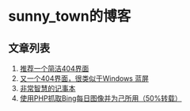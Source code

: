 # sunny_town的博客
## 文章列表
1. [推荐一个简洁404界面](/word/1/)
2. [又一个404界面，很类似于Windows 蓝屏](/word/2/)
3. [非常智慧的记事本](/word/3/)
4. [使用PHP抓取Bing每日图像并为己所用（50%转载）](/word/4/)
